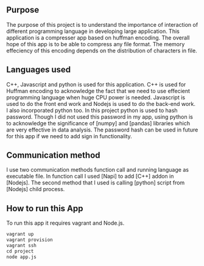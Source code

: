 ## Purpose

The purpose of this project is to understand the importance of interaction of different programming language in developing large application. This application is a compresser app based on huffman encoding. The overall hope of this app is to be able to compress any file format. The memory effeciency of this encoding depends on the distribution of characters in file. 

## Languages used
C++, Javascript and python is used for this application. C++ is used for Huffman encoding to acknowledge the fact that we need to use effecient programming language when huge CPU power is needed. Javascript is used to do the front end work and Nodejs is used to do the back-end work. I also incorporated python too. In this project python is used to hash password. Though I did not used this password in my app, using python is to acknowledge the significance of [numpy] and [pandas] libraries which are very effective in data analysis. The password hash can be used in future for this app if we need to add sign in functionality. 

## Communication method
I use two communication methods function call and running language as executable file. In function call I used [Napi] to add [C++] addon in [Nodejs]. The second method that I used is calling [python] script from [Nodejs] child process. 

## How to run this App
To run this app it requires vagrant and Node.js.
```python
vagrant up
vagrant provision
vagrant ssh
cd project
node app.js
```


